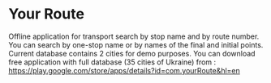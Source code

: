 Your Route
=========

Offline application for transport search by stop name and by route number. 
You can search by one-stop name or by names of the final and initial points.
Current database contains 2 cities for demo purposes.
You can download free application with full database (35 cities of Ukraine) from : 
https://play.google.com/store/apps/details?id=com.yourRoute&hl=en
